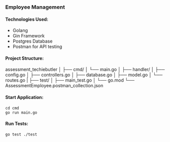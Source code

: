 ### Employee Management

#### Technologies Used:

- Golang
- Gin Framework
- Postgres Database
- Postman for API testing

#### Project Structure:

assessment_techiebutler
│
├── cmd/
│    └── main.go
│
├── handler/
│    ├── config.go
│    ├── controllers.go
│    ├── database.go
│    ├── model.go
│    └── routes.go
|
├── test/
│    ├── main_test.go
│
└── go.mod
└── AssessmentEmployee.postman_collection.json

#### Start Application:

```
cd cmd
go run main.go
```

#### Run Tests:
```
go test ./test
```